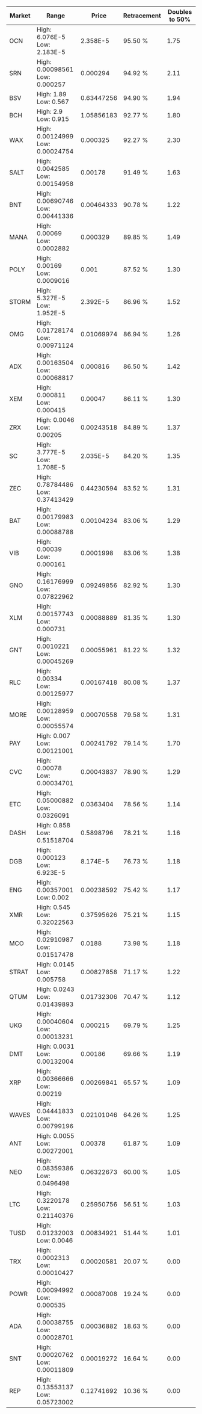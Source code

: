 | Market | Range | Price| Retracement | Doubles to 50% |
| --- | --- | --- | --- | --- |
| OCN | High: 6.076E-5<br />Low: 2.183E-5 | 2.358E-5 | 95.50 % | 1.75 |
| SRN | High: 0.00098561<br />Low: 0.000257 | 0.000294 | 94.92 % | 2.11 |
| BSV | High: 1.89<br />Low: 0.567 | 0.63447256 | 94.90 % | 1.94 |
| BCH | High: 2.9<br />Low: 0.915 | 1.05856183 | 92.77 % | 1.80 |
| WAX | High: 0.00124999<br />Low: 0.00024754 | 0.000325 | 92.27 % | 2.30 |
| SALT | High: 0.0042585<br />Low: 0.00154958 | 0.00178 | 91.49 % | 1.63 |
| BNT | High: 0.00690746<br />Low: 0.00441336 | 0.00464333 | 90.78 % | 1.22 |
| MANA | High: 0.00069<br />Low: 0.0002882 | 0.000329 | 89.85 % | 1.49 |
| POLY | High: 0.00169<br />Low: 0.0009016 | 0.001 | 87.52 % | 1.30 |
| STORM | High: 5.327E-5<br />Low: 1.952E-5 | 2.392E-5 | 86.96 % | 1.52 |
| OMG | High: 0.01728174<br />Low: 0.00971124 | 0.01069974 | 86.94 % | 1.26 |
| ADX | High: 0.00163504<br />Low: 0.00068817 | 0.000816 | 86.50 % | 1.42 |
| XEM | High: 0.000811<br />Low: 0.000415 | 0.00047 | 86.11 % | 1.30 |
| ZRX | High: 0.0046<br />Low: 0.00205 | 0.00243518 | 84.89 % | 1.37 |
| SC | High: 3.777E-5<br />Low: 1.708E-5 | 2.035E-5 | 84.20 % | 1.35 |
| ZEC | High: 0.78784486<br />Low: 0.37413429 | 0.44230594 | 83.52 % | 1.31 |
| BAT | High: 0.00179983<br />Low: 0.00088788 | 0.00104234 | 83.06 % | 1.29 |
| VIB | High: 0.00039<br />Low: 0.000161 | 0.0001998 | 83.06 % | 1.38 |
| GNO | High: 0.16176999<br />Low: 0.07822962 | 0.09249856 | 82.92 % | 1.30 |
| XLM | High: 0.00157743<br />Low: 0.000731 | 0.00088889 | 81.35 % | 1.30 |
| GNT | High: 0.0010221<br />Low: 0.00045269 | 0.00055961 | 81.22 % | 1.32 |
| RLC | High: 0.00334<br />Low: 0.00125977 | 0.00167418 | 80.08 % | 1.37 |
| MORE | High: 0.00128959<br />Low: 0.00055574 | 0.00070558 | 79.58 % | 1.31 |
| PAY | High: 0.007<br />Low: 0.00121001 | 0.00241792 | 79.14 % | 1.70 |
| CVC | High: 0.00078<br />Low: 0.00034701 | 0.00043837 | 78.90 % | 1.29 |
| ETC | High: 0.05000882<br />Low: 0.0326091 | 0.0363404 | 78.56 % | 1.14 |
| DASH | High: 0.858<br />Low: 0.51518704 | 0.5898796 | 78.21 % | 1.16 |
| DGB | High: 0.000123<br />Low: 6.923E-5 | 8.174E-5 | 76.73 % | 1.18 |
| ENG | High: 0.00357001<br />Low: 0.002 | 0.00238592 | 75.42 % | 1.17 |
| XMR | High: 0.545<br />Low: 0.32022563 | 0.37595626 | 75.21 % | 1.15 |
| MCO | High: 0.02910987<br />Low: 0.01517478 | 0.0188 | 73.98 % | 1.18 |
| STRAT | High: 0.0145<br />Low: 0.005758 | 0.00827858 | 71.17 % | 1.22 |
| QTUM | High: 0.0243<br />Low: 0.01439893 | 0.01732306 | 70.47 % | 1.12 |
| UKG | High: 0.00040604<br />Low: 0.00013231 | 0.000215 | 69.79 % | 1.25 |
| DMT | High: 0.0031<br />Low: 0.00132004 | 0.00186 | 69.66 % | 1.19 |
| XRP | High: 0.00366666<br />Low: 0.00219 | 0.00269841 | 65.57 % | 1.09 |
| WAVES | High: 0.04441833<br />Low: 0.00799196 | 0.02101046 | 64.26 % | 1.25 |
| ANT | High: 0.0055<br />Low: 0.00272001 | 0.00378 | 61.87 % | 1.09 |
| NEO | High: 0.08359386<br />Low: 0.0496498 | 0.06322673 | 60.00 % | 1.05 |
| LTC | High: 0.3220178<br />Low: 0.21140376 | 0.25950756 | 56.51 % | 1.03 |
| TUSD | High: 0.01232003<br />Low: 0.0046 | 0.00834921 | 51.44 % | 1.01 |
| TRX | High: 0.0002313<br />Low: 0.00010427 | 0.00020581 | 20.07 % | 0.00 |
| POWR | High: 0.00094992<br />Low: 0.000535 | 0.00087008 | 19.24 % | 0.00 |
| ADA | High: 0.00038755<br />Low: 0.00028701 | 0.00036882 | 18.63 % | 0.00 |
| SNT | High: 0.00020762<br />Low: 0.00011809 | 0.00019272 | 16.64 % | 0.00 |
| REP | High: 0.13553137<br />Low: 0.05723002 | 0.12741692 | 10.36 % | 0.00 |
